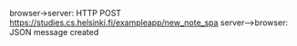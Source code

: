 browser->server: HTTP POST https://studies.cs.helsinki.fi/exampleapp/new_note_spa
server-->browser: JSON message created